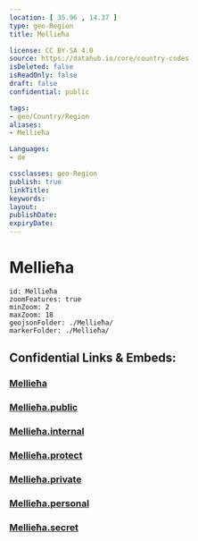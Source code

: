 ```yaml
---
location: [ 35.96 , 14.37 ] 
type: geo-Region
title: Mellieħa

license: CC BY-SA 4.0
source: https://datahub.io/core/country-codes
isDeleted: false
isReadOnly: false
draft: false
confidential: public

tags:
- geo/Country/Region
aliases:
- Mellieħa

Languages:
- de

cssclasses: geo-Region
publish: true
linkTitle: 
keywords: 
layout: 
publishDate: 
expiryDate: 
---
```


# Mellieħa

```leaflet
id: Mellieħa
zoomFeatures: true 
minZoom: 2 
maxZoom: 18
geojsonFolder: ./Mellieħa/
markerFolder: ./Mellieħa/
```


## Confidential Links & Embeds: 

### [Mellieħa](/_Standards/Earth/Continent/Europe/Europe~South/Malta/Regions~Malta/Tramuntana/counties~Tramuntana/Mellieħa.md) 

### [Mellieħa.public](/_public/Earth/Continent/Europe/Europe~South/Malta/Regions~Malta/Tramuntana/counties~Tramuntana/Mellieħa.public.md) 

### [Mellieħa.internal](/_internal/Earth/Continent/Europe/Europe~South/Malta/Regions~Malta/Tramuntana/counties~Tramuntana/Mellieħa.internal.md) 

### [Mellieħa.protect](/_protect/Earth/Continent/Europe/Europe~South/Malta/Regions~Malta/Tramuntana/counties~Tramuntana/Mellieħa.protect.md) 

### [Mellieħa.private](/_private/Earth/Continent/Europe/Europe~South/Malta/Regions~Malta/Tramuntana/counties~Tramuntana/Mellieħa.private.md) 

### [Mellieħa.personal](/_personal/Earth/Continent/Europe/Europe~South/Malta/Regions~Malta/Tramuntana/counties~Tramuntana/Mellieħa.personal.md) 

### [Mellieħa.secret](/_secret/Earth/Continent/Europe/Europe~South/Malta/Regions~Malta/Tramuntana/counties~Tramuntana/Mellieħa.secret.md)


